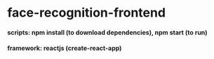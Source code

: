 # face-recognition-frontend

#### scripts: npm install (to download dependencies), npm start (to run)
#### framework: reactjs (create-react-app)
